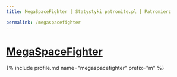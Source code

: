 ```yaml
---
title: MegaSpaceFighter | Statystyki patronite.pl | Patromierz

permalink: /megaspacefighter
---
```


# [MegaSpaceFighter](https://patronite.pl/megaspacefighter)

{% include profile.md name="megaspacefighter" prefix="m" %}
